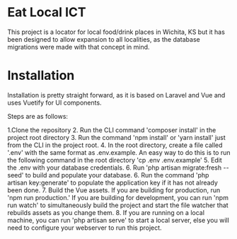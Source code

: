 # Eat Local ICT

This project is a locator for local food/drink places in Wichita, KS but it has been designed to allow expansion to all localities, as the database migrations were made with that concept in mind.


# Installation
Installation is pretty straight forward, as it is based on Laravel and Vue and uses Vuetify for UI components.

Steps are as follows:

1.Clone the repository
2. Run the CLI command 'composer install' in the project root directory
3. Run the command 'npm install' or 'yarn install' just from the CLI in the project root.
4. In the root directory, create a file called '.env' with the same format as .env.example. An easy way to do this is to run the following command in the root directory 'cp .env .env.example'
5. Edit the .env with your database credentials.
6. Run 'php artisan migrate:fresh --seed' to build and populate your database.
6. Run the command 'php artisan key:generate' to populate the application key if it has not already been done.
7. Build the Vue assets. If you are building for production, run 'npm run production.' If you are building for development, you can run 'npm run watch' to simultaneously build the project and start the file watcher that rebuilds assets as you change them.
8. If you are running on a local machine, you can run 'php artisan serve' to start a local server, else you will need to configure your webserver to run this project.